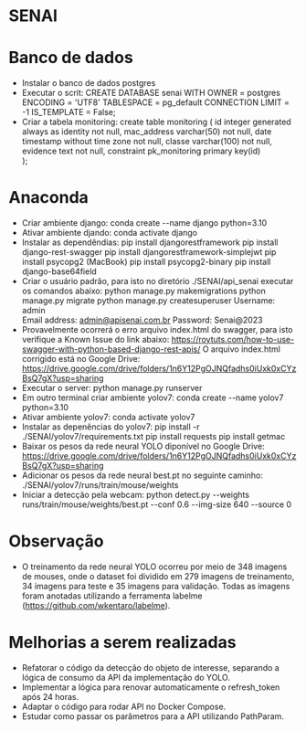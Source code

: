 # SENAI

# Banco de dados
- Instalar o banco de dados postgres
- Executar o scrit: CREATE DATABASE senai WITH OWNER = postgres ENCODING = 'UTF8' TABLESPACE = pg_default CONNECTION LIMIT = -1 IS_TEMPLATE = False;
- Criar a tabela monitoring: 
  create table monitoring (
    id integer generated always as identity not null,
    mac_address varchar(50) not null,
    date timestamp without time zone not null,
    classe varchar(100) not null,
    evidence text not null,
    constraint pk_monitoring primary key(id)	
  );

# Anaconda
- Criar ambiente django: conda create --name django python=3.10
- Ativar ambiente djando: conda activate django
- Instalar as dependêndias: 
  pip install djangorestframework
  pip install django-rest-swagger
  pip install djangorestframework-simplejwt
  pip install psycopg2 
  (MacBook) pip install psycopg2-binary
  pip install django-base64field
- Criar o usuário padrão, para isto no diretório ./SENAI/api_senai executar os comandos abaixo:
  python manage.py makemigrations
  python manage.py migrate
  python manage.py createsuperuser
     Username: admin   
     Email address: admin@apisenai.com.br
     Password: Senai@2023
- Provavelmente ocorrerá o erro arquivo index.html do swagger, para isto verifique a Known Issue do link abaixo:
  https://roytuts.com/how-to-use-swagger-with-python-based-django-rest-apis/
  O arquivo index.html corrigido está no Google Drive: https://drive.google.com/drive/folders/1n6Y12PgOJNQfadhs0iUxk0xCYzBsQ7gX?usp=sharing
- Executar o server: python manage.py runserver
- Em outro terminal criar ambiente yolov7: conda create --name yolov7 python=3.10
- Ativar ambiente yolov7: conda activate yolov7
- Instalar as depenências do yolov7:
  pip install -r ./SENAI/yolov7/requirements.txt
  pip install requests 
  pip install getmac
- Baixar os pesos da rede neural YOLO diponível no Google Drive: https://drive.google.com/drive/folders/1n6Y12PgOJNQfadhs0iUxk0xCYzBsQ7gX?usp=sharing
- Adicionar os pesos da rede neural best.pt no seguinte caminho: ./SENAI/yolov7/runs/train/mouse/weights
- Iniciar a detecção pela webcam: python detect.py --weights runs/train/mouse/weights/best.pt --conf 0.6 --img-size 640 --source 0

# Observação
- O treinamento da rede neural YOLO ocorreu por meio de 348 imagens de mouses, onde o dataset foi dividido em 279 imagens de treinamento, 34 imagens para teste e 35 imagens para validação. Todas as imagens foram anotadas utilizando a ferramenta labelme (https://github.com/wkentaro/labelme).

# Melhorias a serem realizadas
- Refatorar o código da detecção do objeto de interesse, separando a lógica de consumo da API da implementação do YOLO.
- Implementar a lógica para renovar automaticamente o refresh_token após 24 horas.
- Adaptar o código para rodar API no Docker Compose.
- Estudar como passar os parâmetros para a API utilizando PathParam.
